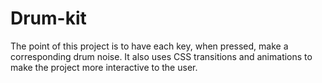 # Drum-kit
The point of this project is to have each key, when pressed, make a corresponding drum noise. It also uses CSS transitions and animations to make the project more interactive to the user.

